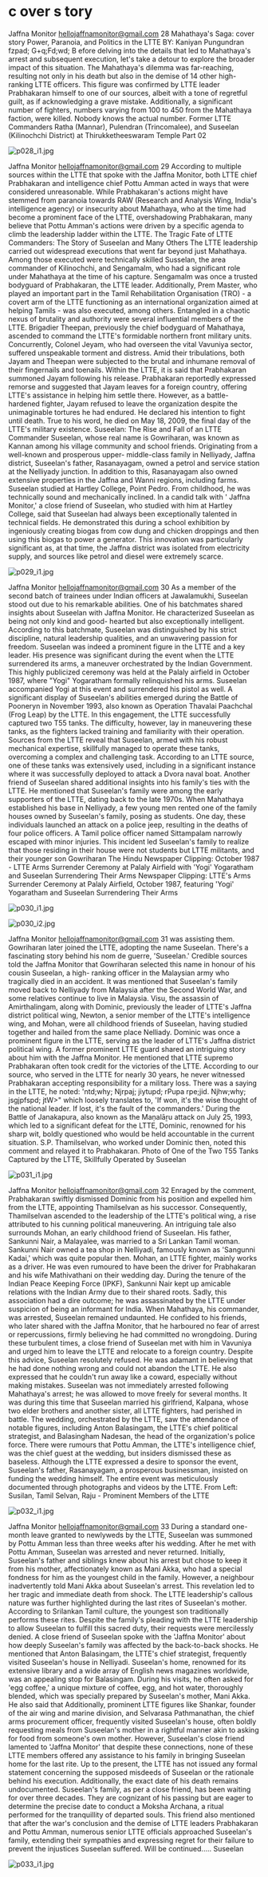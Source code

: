 # c over s tory

Jaffna Monitor
hellojaffnamonitor@gmail.com
28
Mahathaya's Saga:
cover story
Power, Paranoia, and Politics in the LTTE
BY: 
Kaniyan Pungundran  
fzpad; G+q;Fd;wd;
B
efore delving into the details that led to Mahathaya's 
arrest and subsequent execution, let's take a detour 
to explore the broader impact of this situation. The 
Mahathaya's dilemma was far-reaching, resulting not only 
in his death but also in the demise of 14 other high-ranking 
LTTE officers. This figure was confirmed by LTTE leader 
Prabhakaran himself to one of our sources, albeit with a 
tone of regretful guilt, as if acknowledging a grave mistake. 
Additionally, a significant number of fighters, numbers 
varying from 100 to 450 from the Mahathaya faction, were 
killed. Nobody knows the actual number. 
Former LTTE Commanders Ratha (Mannar), Pulendran (Trincomalee), and Suseelan (Kilinochchi District) 
at Thirukketheeswaram Temple
Part 
02

![p028_i1.jpg](images_out/012_c_over_s_tory/p028_i1.jpg)

Jaffna Monitor
hellojaffnamonitor@gmail.com
29
According to multiple sources within the 
LTTE that spoke with the Jaffna Monitor, 
both LTTE chief Prabhakaran and intelligence 
chief Pottu Amman acted in ways that were 
considered unreasonable. While Prabhakaran's 
actions might have stemmed from paranoia 
towards RAW (Research and Analysis Wing, 
India's intelligence agency) or insecurity about 
Mahathaya, who at the time had become a 
prominent face of the LTTE, overshadowing 
Prabhakaran, many believe that Pottu 
Amman's actions were driven by a specific 
agenda to climb the leadership ladder within 
the LTTE.
The Tragic Fate of LTTE 
Commanders: The Story of Suseelan 
and Many Others
The LTTE leadership carried out widespread 
executions that went far beyond just 
Mahathaya. Among those executed were 
technically skilled Susselan, the area 
commander of Kilinochchi, and Sengamalm, 
who had a significant role under Mahathaya at 
the time of his capture. Sengamalm was once a 
trusted bodyguard of Prabhakaran, the LTTE 
leader. Additionally, Prem Master, who played 
an important part in the Tamil Rehabilitation 
Organisation (TRO) - a covert arm of 
the LTTE functioning as an international 
organization aimed at helping Tamils - was 
also executed, among others.
Entangled in a chaotic nexus of brutality and 
authority were several influential members of 
the LTTE. Brigadier Theepan, previously the 
chief bodyguard of Mahathaya, ascended to 
command the LTTE's formidable northern 
front military units. Concurrently, Colonel 
Jeyam, who had overseen the vital Vavuniya 
sector, suffered unspeakable torment and 
distress. Amid their tribulations, both Jayam 
and Theepan were subjected to the brutal and 
inhumane removal of their fingernails and 
toenails.
Within the LTTE, it is said that Prabhakaran 
summoned Jayam following his release. 
Prabhakaran reportedly expressed remorse 
and suggested that Jayam leaves for a foreign 
country, offering LTTE's assistance in helping 
him settle there. However, as a battle-hardened 
fighter, Jayam refused to leave the organization 
despite the unimaginable tortures he had 
endured. He declared his intention to fight 
until death. True to his word, he died on May 
18, 2009, the final day of the LTTE's military 
existence. 
Suseelan: The Rise and Fall of an 
LTTE Commander
Suseelan, whose real name is Gowriharan, 
was known as Kannan among his village 
community and school friends. Originating 
from a well-known and prosperous upper-
middle-class family in Nelliyady, Jaffna district, 
Suseelan's father, Rasanayagam, owned a petrol 
and service station at the Nelliyady junction. 
In addition to this, Rasanayagam also owned 
extensive properties in the Jaffna and Wanni 
regions, including farms. Suseelan studied at 
Hartley College, Point Pedro. From childhood, 
he was technically sound and mechanically 
inclined. In a candid talk with ' Jaffna Monitor,' 
a close friend of Suseelan, who studied with 
him at Hartley College, said that Suseelan had 
always been exceptionally talented in technical 
fields. He demonstrated this during a school 
exhibition by ingeniously creating biogas from 
cow dung and chicken droppings and then 
using this biogas to power a generator. This 
innovation was particularly significant as, at 
that time, the Jaffna district was isolated from 
electricity supply, and sources like petrol and 
diesel were extremely scarce.

![p029_i1.jpg](images_out/012_c_over_s_tory/p029_i1.jpg)

Jaffna Monitor
hellojaffnamonitor@gmail.com
30
As a member of the second batch of trainees 
under Indian officers at Jawalamukhi, Suseelan 
stood out due to his remarkable abilities. 
One of his batchmates shared insights about 
Suseelan with Jaffna Monitor. He characterized 
Suseelan as being not only kind and good-
hearted but also exceptionally intelligent. 
According to this batchmate, Suseelan was 
distinguished by his strict discipline, natural 
leadership qualities, and an unwavering 
passion for freedom.
Suseelan was indeed a prominent figure in 
the LTTE and a key leader. His presence 
was significant during the event when the 
LTTE surrendered its arms, a maneuver 
orchestrated by the Indian Government. This 
highly publicized ceremony was held at the 
Palaly airfield in October 1987, where "Yogi" 
Yogaratham formally relinquished his arms. 
Suseelan accompanied Yogi at this event and 
surrendered his pistol as well.
A significant display of Suseelan's abilities 
emerged during the Battle of Pooneryn in 
November 1993, also known as Operation 
Thavalai Paachchal (Frog Leap) by the LTTE. 
In this engagement, the LTTE successfully 
captured two T55 tanks. The difficulty, 
however, lay in maneuvering these tanks, as 
the fighters lacked training and familiarity 
with their operation. Sources from the LTTE 
reveal that Suseelan, armed with his robust 
mechanical expertise, skillfully managed to 
operate these tanks, overcoming a complex 
and challenging task. According to an LTTE 
source, one of these tanks was extensively 
used, including in a significant instance where 
it was successfully deployed to attack a Dvora 
naval boat.
Another friend of Suseelan shared additional 
insights into his family's ties with the 
LTTE. He mentioned that Suseelan's family 
were among the early supporters of the 
LTTE, dating back to the late 1970s. When 
Mahathaya established his base in Nelliyady, 
a few young men rented one of the family 
houses owned by Suseelan's family, posing 
as students. One day, these individuals 
launched an attack on a police jeep, resulting 
in the deaths of four police officers. A Tamil 
police officer named Sittampalam narrowly 
escaped with minor injuries. This incident led 
Suseelan's family to realize that those residing 
in their house were not students but LTTE 
militants, and their younger son Gowriharan 
The Hindu Newspaper Clipping: 
October 1987 - LTTE Arms Surrender 
Ceremony at Palaly Airfield with 
'Yogi' Yogaratham and Suseelan 
Surrendering Their Arms
Newspaper Clipping: LTTE's Arms Surrender Ceremony at 
Palaly Airfield, October 1987, featuring 'Yogi' Yogaratham and 
Suseelan Surrendering Their Arms

![p030_i1.jpg](images_out/012_c_over_s_tory/p030_i1.jpg)

![p030_i2.jpg](images_out/012_c_over_s_tory/p030_i2.jpg)

Jaffna Monitor
hellojaffnamonitor@gmail.com
31
was assisting them. Gowriharan later joined 
the LTTE, adopting the name Suseelan. 
There's a fascinating story behind his nom de 
guerre, 'Suseelan.' Credible sources told the 
Jaffna Monitor that Gowriharan selected this 
name in honour of his cousin Suseelan, a high-
ranking officer in the Malaysian army who 
tragically died in an accident. It was mentioned 
that Suseelan's family moved back to Nelliyady 
from Malaysia after the Second World War, 
and some relatives continue to live in Malaysia.
Visu, the assassin of Amirthalingam, along 
with Dominic, previously the leader of LTTE's 
Jaffna district political wing, Newton, a senior 
member of the LTTE's intelligence wing, and 
Mohan, were all childhood friends of Suseelan, 
having studied together and hailed from the 
same place Nelliady.
Dominic was once a prominent figure in the 
LTTE, serving as the leader of LTTE's Jaffna 
district political wing. A former prominent 
LTTE guard shared an intriguing story about 
him with the Jaffna Monitor. He mentioned 
that LTTE supremo Prabhakaran often 
took credit for the victories of the LTTE. 
According to our source, who served in the 
LTTE for nearly 30 years, he never witnessed 
Prabhakaran accepting responsibility for a 
military loss. There was a saying in the LTTE, 
he noted: 'ntd;why; Njrpaj; jiytupd; 
rPupa rpe;jid. Njhw;why; jsgjpfspd; 
jtW>" which loosely translates to, 'If won, it's 
the wise thought of the national leader. If lost, 
it's the fault of the commanders.' 
During the Battle of Janakapura, also known 
as the Maṇalāṟu attack on July 25, 1993, 
which led to a significant defeat for the LTTE, 
Dominic, renowned for his sharp wit, boldly 
questioned who would be held accountable 
in the current situation. S.P. Thamilselvan, 
who worked under Dominic then, noted 
this comment and relayed it to Prabhakaran. 
Photo of One of the Two T55 Tanks Captured by the LTTE, Skillfully Operated by Suseelan

![p031_i1.jpg](images_out/012_c_over_s_tory/p031_i1.jpg)

Jaffna Monitor
hellojaffnamonitor@gmail.com
32
Enraged by the comment, Prabhakaran swiftly 
dismissed Dominic from his position and 
expelled him from the LTTE, appointing 
Thamilselvan as his successor. Consequently, 
Thamilselvan ascended to the leadership of the 
LTTE's political wing, a rise attributed to his 
cunning political maneuvering.
An intriguing tale also surrounds Mohan, an 
early childhood friend of Suseelan. His father, 
Sankunni Nair, a Malayalee, was married to 
a Sri Lankan Tamil woman. Sankunni Nair 
owned a tea shop in Nelliyadi, famously 
known as 'Sangunni Kadai,' which was quite 
popular then. Mohan, an LTTE fighter, mainly 
works as a driver. He was even rumoured to 
have been the driver for Prabhakaran and 
his wife Mathivathani on their wedding day. 
During the tenure of the Indian Peace Keeping 
Force (IPKF), Sankunni Nair kept up amicable 
relations with the Indian Army due to their 
shared roots. Sadly, this association had a dire 
outcome; he was assassinated by the LTTE 
under suspicion of being an informant for 
India.
When Mahathaya, his commander, was 
arrested, Suseelan 
remained undaunted. He 
confided to his friends, 
who later shared with 
the Jaffna Monitor, that 
he harboured no fear of 
arrest or repercussions, 
firmly believing he 
had committed no 
wrongdoing. During these 
turbulent times, a close 
friend of Suseelan met 
with him in Vavuniya and 
urged him to leave the 
LTTE and relocate to a 
foreign country. Despite 
this advice, Suseelan resolutely refused. He was 
adamant in believing that he had done nothing 
wrong and could not abandon the LTTE. He 
also expressed that he couldn't run away like a 
coward, especially without making mistakes.
Suseelan was not immediately arrested 
following Mahathaya's arrest; he was allowed 
to move freely for several months. It was 
during this time that Suseelan married his 
girlfriend, Kalpana, whose two elder brothers 
and another sister, all LTTE fighters, had 
perished in battle. The wedding, orchestrated 
by the LTTE, saw the attendance of notable 
figures, including Anton Balasingam, 
the LTTE's chief political strategist, and 
Balasingham Nadesan, the head of the 
organization's police force. There were 
rumours that Pottu Amman, the LTTE's 
intelligence chief, was the chief guest at the 
wedding, but insiders dismissed these as 
baseless. Although the LTTE expressed a 
desire to sponsor the event, Suseelan's father, 
Rasanayagam, a prosperous businessman, 
insisted on funding the wedding himself. The 
entire event was meticulously documented 
through photographs and videos by the LTTE.
From Left: Susilan, Tamil Selvan, Raju - Prominent Members of the LTTE

![p032_i1.jpg](images_out/012_c_over_s_tory/p032_i1.jpg)

Jaffna Monitor
hellojaffnamonitor@gmail.com
33
During a standard one-month 
leave granted to newlyweds by the 
LTTE, Suseelan was summoned 
by Pottu Amman less than three 
weeks after his wedding. After he 
met with Pottu Amman, Suseelan 
was arrested and never returned. 
Initially, Suseelan's father and 
siblings knew about his arrest but 
chose to keep it from his mother, 
affectionately known as Mani 
Akka, who had a special fondness 
for him as the youngest child in the 
family. However, a neighbour inadvertently 
told Mani Akka about Suseelan's arrest. This 
revelation led to her tragic and immediate 
death from shock. The LTTE leadership's 
callous nature was further highlighted during 
the last rites of Suseelan's mother. According 
to Srilankan Tamil culture, the youngest son 
traditionally performs these rites. Despite the 
family's pleading with the LTTE leadership to 
allow Suseelan to fulfill this sacred duty, their 
requests were mercilessly denied.
A close friend of Suseelan spoke with the 
'Jaffna Monitor' about how deeply Suseelan's 
family was affected by the back-to-back 
shocks. He mentioned that Anton Balasingam, 
the LTTE's chief strategist, frequently visited 
Suseelan's house in Nelliyadi. Suseelan's home, 
renowned for its extensive library and a wide 
array of English news magazines worldwide, 
was an appealing stop for Balasingam. During 
his visits, he often asked for 'egg coffee,' a 
unique mixture of coffee, egg, and hot water, 
thoroughly blended, which was specially 
prepared by Suseelan's mother, Mani Akka.
He also said that Additionally, prominent 
LTTE figures like Shankar, founder of the 
air wing and marine division, and Selvarasa 
Pathmanathan, the chief arms procurement 
officer, frequently visited Suseelan's house, 
often boldly requesting meals from Suseelan's 
mother in a rightful manner akin to asking for 
food from someone's own mother. However, 
Suseelan's close friend lamented to 'Jaffna 
Monitor' that despite these connections, none 
of these LTTE members offered any assistance 
to his family in bringing Suseelan home for the 
last rite.
Up to the present, the LTTE has not issued any 
formal statement concerning the supposed 
misdeeds of Suseelan or the rationale behind 
his execution. Additionally, the exact date of 
his death remains undocumented. Suseelan's 
family, as per a close friend, has been waiting 
for over three decades. They are cognizant 
of his passing but are eager to determine the 
precise date to conduct a Moksha Archana, 
a ritual performed for the tranquillity of 
departed souls. This friend also mentioned that 
after the war's conclusion and the demise of 
LTTE leaders Prabhakaran and Pottu Amman, 
numerous senior LTTE officials approached 
Suseelan's family, extending their sympathies 
and expressing regret for their failure to 
prevent the injustices Suseelan suffered. 
Will be continued..... 
Suseelan

![p033_i1.jpg](images_out/012_c_over_s_tory/p033_i1.jpg)

